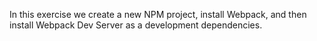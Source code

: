 In this exercise we create a new NPM project, install Webpack, and then install Webpack Dev Server as a development dependencies.
